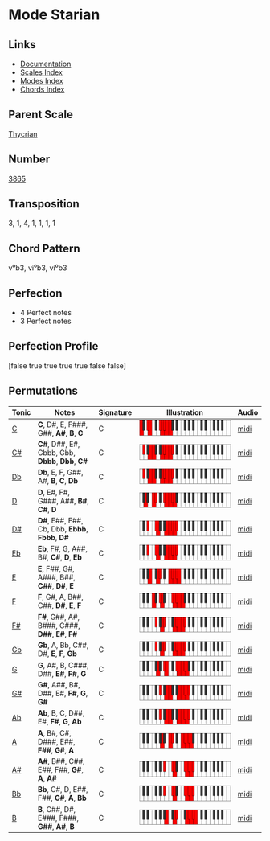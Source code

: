 # Mode Starian

## Links

- [Documentation](README.md)
- [Scales Index](Scales.md)
- [Modes Index](Modes.md)
- [Chords Index](Chords.md)

## Parent Scale

[Thycrian](ScaleThycrian.md)

## Number

[3865](https://ianring.com/musictheory/scales/3865)

## Transposition

3, 1, 4, 1, 1, 1, 1

## Chord Pattern

v⁰b3, vi⁰b3, vi⁰b3

## Perfection

- 4 Perfect notes
- 3 Perfect notes

## Perfection Profile

[false true true true true false false]

## Permutations

| Tonic | Notes | Signature | Illustration | Audio |
|-------|-------|-----------|--------------|-------|
| [C](ModeCNaturalStarian.md) | **C**, D#, E, F###, G##, **A#**, **B**, **C** | C | ![CNaturalStarian](ModeCNaturalStarian.png) | [midi](https://github.com/edipermadi/music/blob/main/docs/ModeCNaturalStarian.mid?raw=true) |
| [C#](ModeCSharpStarian.md) | **C#**, D##, E#, Cbbb, Cbb, **Dbbb**, **Dbb**, **C#** | C | ![CSharpStarian](ModeCSharpStarian.png) | [midi](https://github.com/edipermadi/music/blob/main/docs/ModeCSharpStarian.mid?raw=true) |
| [Db](ModeDFlatStarian.md) | **Db**, E, F, G##, A#, **B**, **C**, **Db** | C | ![DFlatStarian](ModeDFlatStarian.png) | [midi](https://github.com/edipermadi/music/blob/main/docs/ModeDFlatStarian.mid?raw=true) |
| [D](ModeDNaturalStarian.md) | **D**, E#, F#, G###, A##, **B#**, **C#**, **D** | C | ![DNaturalStarian](ModeDNaturalStarian.png) | [midi](https://github.com/edipermadi/music/blob/main/docs/ModeDNaturalStarian.mid?raw=true) |
| [D#](ModeDSharpStarian.md) | **D#**, E##, F##, Cb, Dbb, **Ebbb**, **Fbbb**, **D#** | C | ![DSharpStarian](ModeDSharpStarian.png) | [midi](https://github.com/edipermadi/music/blob/main/docs/ModeDSharpStarian.mid?raw=true) |
| [Eb](ModeEFlatStarian.md) | **Eb**, F#, G, A##, B#, **C#**, **D**, **Eb** | C | ![EFlatStarian](ModeEFlatStarian.png) | [midi](https://github.com/edipermadi/music/blob/main/docs/ModeEFlatStarian.mid?raw=true) |
| [E](ModeENaturalStarian.md) | **E**, F##, G#, A###, B##, **C##**, **D#**, **E** | C | ![ENaturalStarian](ModeENaturalStarian.png) | [midi](https://github.com/edipermadi/music/blob/main/docs/ModeENaturalStarian.mid?raw=true) |
| [F](ModeFNaturalStarian.md) | **F**, G#, A, B##, C##, **D#**, **E**, **F** | C | ![FNaturalStarian](ModeFNaturalStarian.png) | [midi](https://github.com/edipermadi/music/blob/main/docs/ModeFNaturalStarian.mid?raw=true) |
| [F#](ModeFSharpStarian.md) | **F#**, G##, A#, B###, C###, **D##**, **E#**, **F#** | C | ![FSharpStarian](ModeFSharpStarian.png) | [midi](https://github.com/edipermadi/music/blob/main/docs/ModeFSharpStarian.mid?raw=true) |
| [Gb](ModeGFlatStarian.md) | **Gb**, A, Bb, C##, D#, **E**, **F**, **Gb** | C | ![GFlatStarian](ModeGFlatStarian.png) | [midi](https://github.com/edipermadi/music/blob/main/docs/ModeGFlatStarian.mid?raw=true) |
| [G](ModeGNaturalStarian.md) | **G**, A#, B, C###, D##, **E#**, **F#**, **G** | C | ![GNaturalStarian](ModeGNaturalStarian.png) | [midi](https://github.com/edipermadi/music/blob/main/docs/ModeGNaturalStarian.mid?raw=true) |
| [G#](ModeGSharpStarian.md) | **G#**, A##, B#, D##, E#, **F#**, **G**, **G#** | C | ![GSharpStarian](ModeGSharpStarian.png) | [midi](https://github.com/edipermadi/music/blob/main/docs/ModeGSharpStarian.mid?raw=true) |
| [Ab](ModeAFlatStarian.md) | **Ab**, B, C, D##, E#, **F#**, **G**, **Ab** | C | ![AFlatStarian](ModeAFlatStarian.png) | [midi](https://github.com/edipermadi/music/blob/main/docs/ModeAFlatStarian.mid?raw=true) |
| [A](ModeANaturalStarian.md) | **A**, B#, C#, D###, E##, **F##**, **G#**, **A** | C | ![ANaturalStarian](ModeANaturalStarian.png) | [midi](https://github.com/edipermadi/music/blob/main/docs/ModeANaturalStarian.mid?raw=true) |
| [A#](ModeASharpStarian.md) | **A#**, B##, C##, E##, F##, **G#**, **A**, **A#** | C | ![ASharpStarian](ModeASharpStarian.png) | [midi](https://github.com/edipermadi/music/blob/main/docs/ModeASharpStarian.mid?raw=true) |
| [Bb](ModeBFlatStarian.md) | **Bb**, C#, D, E##, F##, **G#**, **A**, **Bb** | C | ![BFlatStarian](ModeBFlatStarian.png) | [midi](https://github.com/edipermadi/music/blob/main/docs/ModeBFlatStarian.mid?raw=true) |
| [B](ModeBNaturalStarian.md) | **B**, C##, D#, E###, F###, **G##**, **A#**, **B** | C | ![BNaturalStarian](ModeBNaturalStarian.png) | [midi](https://github.com/edipermadi/music/blob/main/docs/ModeBNaturalStarian.mid?raw=true) |
